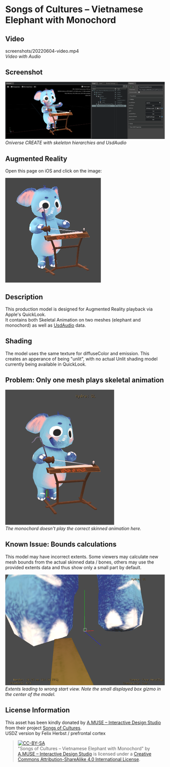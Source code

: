 # Songs of Cultures – Vietnamese Elephant with Monochord

## Video

screenshots/20220604-video.mp4  
_Video with Audio_

## Screenshot

![omniverse](screenshots/20220604-omniverse.png)  
_Oniverse CREATE with skeleton hierarchies and UsdAudio_

## Augmented Reality

Open this page on iOS and click on the image:  

<a rel="ar" href="https://github.com/prefrontalcortex/usd-wg-assets/raw/soc-elephant/full_assets/ElephantWithMonochord/SoC-ElephantWithMonochord.usdz"><img src="screenshots/20220604-screenshot.png"/></a>

## Description

This production model is designed for Augmented Reality playback via Apple's QuickLook.  
It contains both Skeletal Animation on two meshes (elephant and monochord) as well as [UsdAudio](https://graphics.pixar.com/usd/release/wp_usdaudio.html) data.  

## Shading

The model uses the same texture for diffuseColor and emission. This creates an apperance of being "unlit", with no actual Unlit shading model currently being available in QuickLook.  

## Problem: Only one mesh plays skeletal animation

 ![usdview](screenshots/20220604-usdview-missing-skinned-animation.gif)  
 _The monochord doesn't play the correct skinned animation here._

## Known Issue: Bounds calculations

This model may have incorrect extents. Some viewers may calculate new mesh bounds from the actual skinned data / bones, others may use the provided extents data and thus show only a small part by default.  

![usdview](screenshots/20220604-usview-wrong-bounds.png)  
_Extents leading to wrong start view. Note the small displayed box gizmo in the center of the model._

## License Information

This asset has been kindly donated by [A.MUSE – Interactive Design Studio](https://amuse.vision) from their project [Songs of Cultures](https://songsofcultures.com/en/).  
USDZ version by Felix Herbst / prefrontal cortex

> [![CC-BY-SA](https://licensebuttons.net/l/by-sa/4.0/88x31.png)](http://creativecommons.org/licenses/by-sa/4.0/)  
"Songs of Cultures – Vietnamese Elephant with Monochord" by [A.MUSE – Interactive Design Studio](https://amuse.vision) is licensed under a [Creative Commons Attribution-ShareAlike 4.0 International License](http://creativecommons.org/licenses/by-sa/4.0/).